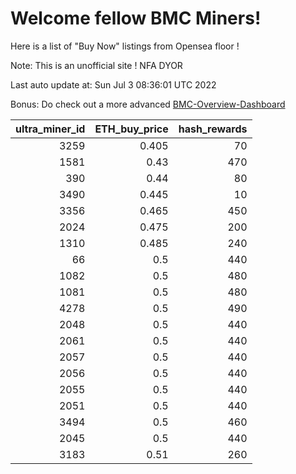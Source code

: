 # Welcome fellow BMC Miners!
Here is a list of "Buy Now" listings from Opensea floor !

Note: This is an unofficial site ! NFA DYOR

Last auto update at: Sun Jul  3 08:36:01 UTC 2022

Bonus: Do check out a more advanced [BMC-Overview-Dashboard](https://dune.com/defifunk/BMC-Overview-Dashboard)


|   ultra_miner_id |   ETH_buy_price |   hash_rewards |
|-----------------:|----------------:|---------------:|
|             3259 |           0.405 |             70 |
|             1581 |           0.43  |            470 |
|              390 |           0.44  |             80 |
|             3490 |           0.445 |             10 |
|             3356 |           0.465 |            450 |
|             2024 |           0.475 |            200 |
|             1310 |           0.485 |            240 |
|               66 |           0.5   |            440 |
|             1082 |           0.5   |            480 |
|             1081 |           0.5   |            480 |
|             4278 |           0.5   |            490 |
|             2048 |           0.5   |            440 |
|             2061 |           0.5   |            440 |
|             2057 |           0.5   |            440 |
|             2056 |           0.5   |            440 |
|             2055 |           0.5   |            440 |
|             2051 |           0.5   |            440 |
|             3494 |           0.5   |            460 |
|             2045 |           0.5   |            440 |
|             3183 |           0.51  |            260 |